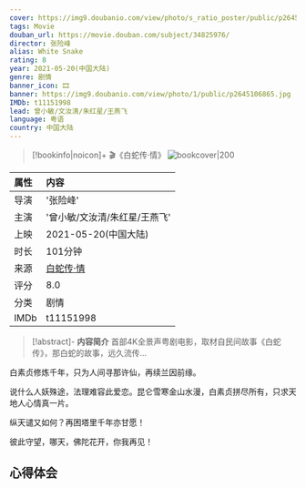 ```yaml
---
cover: https://img9.doubanio.com/view/photo/s_ratio_poster/public/p2645106865.jpg
tags: Movie
douban_url: https://movie.douban.com/subject/34825976/
director: 张险峰
alias: White Snake
rating: 8
year: 2021-05-20(中国大陆)
genre: 剧情
banner_icon: 🎞
banner: https://img9.doubanio.com/view/photo/1/public/p2645106865.jpg
IMDb: t11151998
lead: 曾小敏/文汝清/朱红星/王燕飞
language: 粤语
country: 中国大陆
---
```

> [!bookinfo|noicon]+ 🎬《白蛇传·情》
> ![bookcover|200](https://img9.doubanio.com/view/photo/s_ratio_poster/public/p2645106865.jpg)
>
| 属性 | 内容                                       |
|:---- |:------------------------------------------ |
| 导演 | '张险峰'                         |
| 主演 | '曾小敏/文汝清/朱红星/王燕飞'                             |
| 上映 | 2021-05-20(中国大陆)                             |
| 时长 | 101分钟                   |
| 来源 | [白蛇传·情](https://movie.douban.com/subject/34825976/) |
| 评分 | 8.0                           |
| 分类 | 剧情                            |
| IMDb | t11151998                             | 

> [!abstract]- **内容简介**
>  首部4K全景声粤剧电影，取材自民间故事《白蛇传》，那白蛇的故事，远久流传...

















白素贞修炼千年，只为人间寻那许仙，再续兰因前缘。

















说什么人妖殊途，法理难容此爱恋。昆仑雪寒金山水漫，白素贞拼尽所有，只求天地人心情真一片。

















纵天谴又如何？再困塔里千年亦甘愿！

















彼此守望，哪天，佛陀花开，你我再见！
>  
## 心得体会
